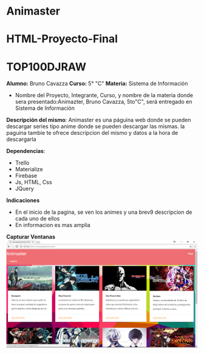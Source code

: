 # Animaster

# HTML-Proyecto-Final

# TOP100DJRAW # 
**Alumno:** Bruno Cavazza
**Curso:** 5° "C"
**Materia:** Sistema de Información

- Nombre del Proyecto, Integrante, Curso, y nombre de la materia donde sera presentado:Animazter, Bruno Cavazza, 5to"C", será entregado en Sistema de Información

**Descripción del mismo**:
Animaster es una páguina web donde se pueden descargar series tipo anime donde se pueden descargar las mismas. la paguina tambie te ofrece descripcion del mismo y datos a la hora de descargarla

**Dependencias**:
* Trello 
* Materialize 
* Firebase
* Js, HTML, Css
* JQuery

**Indicaciones**
* En el inicio de la pagina, se ven los animes y una brev9 descripcion de cada uno de ellos
* En  informacion es mas amplia


**Capturar Ventanas**
![](https://github.com/BrunoCavazza/Animaster/blob/master/Captura%20de%20pantalla%201.png)
